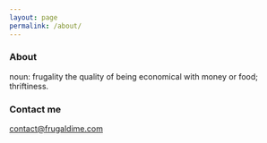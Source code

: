 ```yaml
---
layout: page
permalink: /about/
---
```


### About

noun: frugality
the quality of being economical with money or food; thriftiness.

### Contact me

[contact@frugaldime.com](mailto:contact@frugaldime.com)
